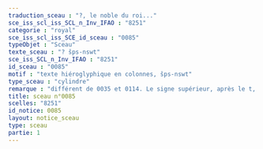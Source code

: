 ```yaml
---
traduction_sceau : "?, le noble du roi..."
sce_iss_scl_iss_SCL_n_Inv_IFAO : "8251"
categorie : "royal"
sce_iss_scl_iss_SCE_id_sceau : "0085"
typeObjet : "Sceau"
texte_sceau : "? šps-nswt"
sce_iss_SCL_n_Inv_IFAO : "8251"
id_sceau : "0085"
motif : "texte hiéroglyphique en colonnes, šps-nswt"
type_sceau : "cylindre"
remarque : "différent de 0035 et 0114. Le signe supérieur, après le t, est indistinct. Dans les autres sceaux au même titre, šps-nswt est toujours le premier mot de la colonne."
title: sceau n°0085
scelles: "8251"
id_notice: 0085
layout: notice_sceau
type: sceau
partie: 1
---
```

